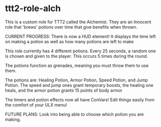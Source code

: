# ttt2-role-alch
This is a custom role for TTT2 called the Alchemist.
They are an Innocent role that 'brews' potions over time that give benefits when thrown.


CURRENT PROGRESS:
There is now a HUD element! It displays the time left on making a potion as well as how many potions are left to make

This role currently has 4 different potions. Every 25 seconds, a random one is chosen and given to the player. This occurs 5 times during the round.

The potions function as grenades, meaning you must throw them to use them.

The potions are: Healing Potion, Armor Potion, Speed Potion, and Jump Potion. The speed and jump ones grant temporary boosts, the healing one heals, and the armor potion grants 15 points of body armor



The timers and potion effects now all have ConVars! Edit things easily from the comfort of your ULX menu!


FUTURE PLANS:
Look into being able to choose which potion you are making.
